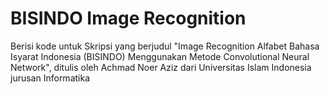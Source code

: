 # BISINDO Image Recognition
Berisi kode untuk Skripsi yang berjudul "Image Recognition Alfabet Bahasa Isyarat Indonesia (BISINDO) Menggunakan Metode Convolutional Neural Network", ditulis oleh Achmad Noer Aziz dari Universitas Islam Indonesia jurusan Informatika

